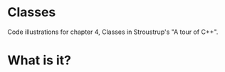 # Classes
Code illustrations for chapter 4, Classes in Stroustrup's
"A tour of C++".

# What is it?
